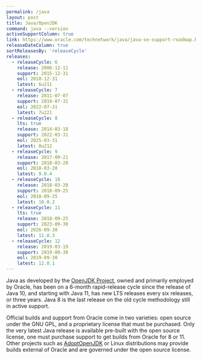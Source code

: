 ```yaml
---
permalink: /java
layout: post
title: Java/OpenJDK
command: java --version
activeSupportColumn: true
link: https://www.oracle.com/technetwork/java/java-se-support-roadmap.html
releaseDateColumn: true
sortReleasesBy: 'releaseCycle'
releases:
  - releaseCycle: 6
    release: 2006-12-11
    support: 2015-12-31
    eol: 2018-12-31
    latest: 6u211
  - releaseCycle: 7
    release: 2011-07-07
    support: 2019-07-31
    eol: 2022-07-31
    latest: 7u221
  - releaseCycle: 8
    lts: true
    release: 2014-03-18
    support: 2022-03-31
    eol: 2025-03-31
    latest: 8u212
  - releaseCycle: 9
    release: 2017-09-21
    support: 2018-03-20
    eol: 2018-03-20
    latest: 9.0.4
  - releaseCycle: 10
    release: 2018-03-20
    support: 2018-09-25
    eol: 2018-09-25
    latest: 10.0.2
  - releaseCycle: 11
    lts: true
    release: 2018-09-25
    support: 2023-09-30
    eol: 2026-09-30
    latest: 11.0.3
  - releaseCycle: 12
    release: 2019-03-19
    support: 2019-09-30
    eol: 2019-09-30
    latest: 12.0.1
---
```


Java as developed by the [OpenJDK Project](https://openjdk.java.net/), owned and primarily employed by Oracle, has been on a 6-month rapid-release cycle since the release of Java 10, and starting with Java 11, has new LTS releases every six releases, or three years. Java 8 is the last release on the old cycle methodology still in active support.

Official builds and support from Oracle come in two varieties: open source under the GNU GPL, and a proprietary license that must be purchased. Only the very latest Java release is available pre-built with the open source license, one must purchase support to get builds from Oracle for 8 or 11. Other projects such as [AdoptOpenJDK](https://adoptopenjdk.net/) or Linux distributions may provide builds external of Oracle and are governed under the open source license.
